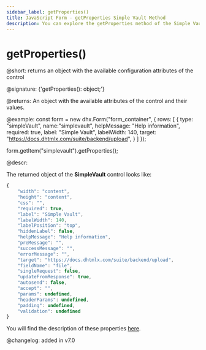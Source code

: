 ```yaml
---
sidebar_label: getProperties()
title: JavaScript Form - getProperties Simple Vault Method 
description: You can explore the getProperties method of the Simple Vault control of Form in the documentation of the DHTMLX JavaScript UI library. Browse developer guides and API reference, try out code examples and live demos, and download a free 30-day evaluation version of DHTMLX Suite.
---
```


# getProperties()

@short: returns an object with the available configuration attributes of the control

@signature: {'getProperties(): object;'}

@returns:
An object with the available attributes of the control and their values.

@example:
const form = new dhx.Form("form_container", {
    rows: [
        {
            type: "simpleVault",
            name:"simplevault",
            helpMessage: "Help information",
            required: true,
            label: "Simple Vault",
            labelWidth: 140,
            target: "https://docs.dhtmlx.com/suite/backend/upload",
        }
    ]
});

form.getItem("simplevault").getProperties();

@descr:

The returned object of the **SimpleVault** control looks like:

~~~js
{
    "width": "content",
    "height": "content",
    "css": "",
    "required": true,
    "label": "Simple Vault",
    "labelWidth": 140,
    "labelPosition": "top",
    "hiddenLabel": false,
    "helpMessage": "Help information",
    "preMessage": "",
    "successMessage": "",
    "errorMessage": "",
    "target": "https://docs.dhtmlx.com/suite/backend/upload",
    "fieldName": "file",
    "singleRequest": false,
    "updateFromResponse": true,
    "autosend": false,
    "accept": "",
    "params": undefined,
    "headerParams": undefined,
    "padding": undefined,
    "validation": undefined
}
~~~

You will find the description of these properties [here](form/api/simplevault/api_simplevault_properties.md).

@changelog: added in v7.0
